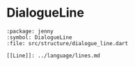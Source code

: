 # DialogueLine

```{dartdoc}
:package: jenny
:symbol: DialogueLine
:file: src/structure/dialogue_line.dart

[[Line]]: ../language/lines.md
```

